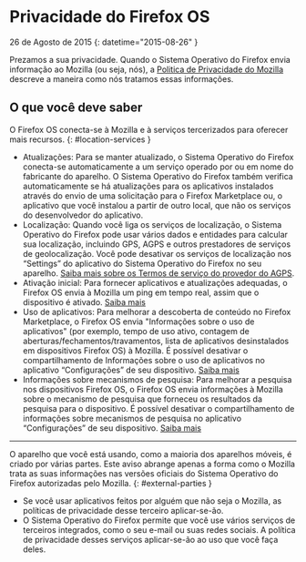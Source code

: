 # Privacidade do Firefox OS

26 de Agosto de 2015
{: datetime="2015-08-26" }

Prezamos a sua privacidade. Quando o Sistema Operativo do Firefox envia informação ao Mozilla (ou seja, nós), a [Politica de Privacidade do Mozilla](https://www.mozilla.org/pt-BR/privacy/) descreve a maneira como nós tratamos essas informações.

## O que você deve saber

O Firefox OS conecta-se à Mozilla e à serviços tercerizados para oferecer mais recursos.
{: #location-services }

* Atualizações: Para se manter atualizado, o Sistema Operativo do Firefox conecta-se automaticamente a um serviço operado por ou em nome do fabricante do aparelho. O Sistema Operativo do Firefox também verifica automaticamente se há atualizações para os aplicativos instalados através do envio de uma solicitação para o Firefox Marketplace ou, o aplicativo que você instalou a partir de outro local, que não os serviços do desenvolvedor do aplicativo.
* Localização: Quando você liga os serviços de localização, o Sistema Operativo do Firefox pode usar vários dados e entidades para calcular sua localização, incluindo GPS, AGPS e outros prestadores de serviços de geolocalização. Você pode desativar os serviços de localização nos “Settings” do aplicativo do Sistema Operativo do Firefox no seu aparelho. [Saiba mais sobre os Termos de serviço do provedor do AGPS](https://wiki.mozilla.org/Firefox_OS/AGPS_service_provider_terms).
* Ativação inicial: Para fornecer aplicativos e atualizações adequadas, o Firefox OS envia à Mozilla um ping em tempo real, assim que o dispositivo é ativado. [Saiba mais](https://wiki.mozilla.org/FirefoxOS/Metrics)
* Uso de aplicativos: Para melhorar a descoberta de conteúdo no Firefox Marketplace, o Firefox OS envia "Informações sobre o uso de aplicativos" (por exemplo, tempo de uso ativo, contagem de aberturas/fechamentos/travamentos, lista de aplicativos desinstalados em dispositivos Firefox OS) à Mozilla. É possível desativar o compartilhamento de Informações sobre o uso de aplicativos no aplicativo “Configurações” de seu dispositivo. [Saiba mais](https://wiki.mozilla.org/FirefoxOS/Metrics/App_Usage)
* Informações sobre mecanismos de pesquisa: Para melhorar a pesquisa nos dispositivos Firefox OS, o Firefox OS envia informações à Mozilla sobre o mecanismo de pesquisa que forneceu os resultados da pesquisa para o dispositivo. É possível desativar o compartilhamento de informações sobre mecanismos de pesquisa no aplicativo “Configurações” de seu dispositivo. [Saiba mais](https://wiki.mozilla.org/FirefoxOS/Metrics/App_Usage)

---------------------------------------

O aparelho que você está usando, como a maioria dos aparelhos móveis, é criado por várias partes. Este aviso abrange apenas a forma como o Mozilla trata as suas informações nas versões oficiais do Sistema Operativo do Firefox autorizadas pelo Mozilla.
{: #external-parties }

* Se você usar aplicativos feitos por alguém que não seja o Mozilla, as políticas de privacidade desse terceiro aplicar-se-ão.
* O Sistema Operativo do Firefox permite que você use vários serviços de terceiros integrados, como o seu e-mail ou suas redes sociais. A política de privacidade desses serviços aplicar-se-ão ao uso que você faça deles.

